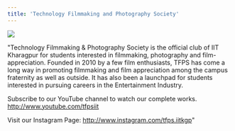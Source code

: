 ```yaml
---
title: 'Technology Filmmaking and Photography Society'
---
```


![](https://drive.google.com/uc?id=19AC9dfvjGu4ymKlbTBlDttKtbLT2BGiy)

"Technology Filmmaking & Photography Society is the official club of IIT Kharagpur for students interested in filmmaking, photography and film-appreciation.
Founded in 2010 by a few film enthusiasts, TFPS has come a long way in promoting filmmaking and film appreciation among the campus fraternity as well as outside. It has also been a launchpad for students interested in pursuing careers in the Entertainment Industry.

Subscribe to our YouTube channel to watch our complete works. http://www.youtube.com/tfpsiit

Visit our Instagram Page:
http://www.instagram.com/tfps.iitkgp"